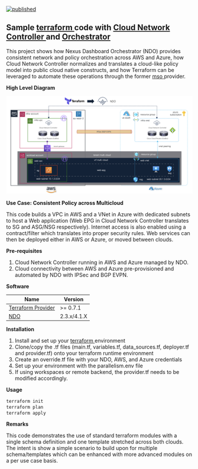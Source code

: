 [![published](https://static.production.devnetcloud.com/codeexchange/assets/images/devnet-published.svg)](https://developer.cisco.com/codeexchange/github/repo/marinalf/ndo-demo-terraform)

## Sample <a href="https://www.terraform.io" target="_blank"> terraform </a> code with <a href="https://www.cisco.com/c/en/us/solutions/data-center-virtualization/application-centric-infrastructure/cloud-network-controller.html" target="_blank"> Cloud Network Controller </a> and <a href="https://www.cisco.com/c/en/us/products/cloud-systems-management/multi-site-orchestrator/index.html" target="_blank"> Orchestrator</a>

This project shows how Nexus Dashboard Orchestrator (NDO) provides consistent network and policy orchestration across AWS and Azure, how Cloud Network Controller normalizes and translates a cloud-like policy model into public cloud native constructs, and how Terraform can be leveraged to automate these operations through the former <a href="https://registry.terraform.io/providers/CiscoDevNet/mso/latest" target="_blank"> mso </a> provider.

**High Level Diagram**

<img width="800" src="images/hld.png">

**Use Case: Consistent Policy across Multicloud**

This code builds a VPC in AWS and a VNet in Azure with dedicated subnets to host a Web application (Web EPG in Cloud Network Controller translates to SG and ASG/NSG respectively). Internet access is also enabled using a contract/filter which translates into proper security rules. Web services can then be deployed either in AWS or Azure, or moved between clouds. 

**Pre-requisites**

1) Cloud Network Controller running in AWS and Azure managed by NDO. 
2) Cloud connectivity between AWS and Azure pre-provisioned and automated by NDO with IPSec and BGP EVPN.

**Software**

| Name      | Version |
| --------- | ------- |
| <a href="https://registry.terraform.io/providers/CiscoDevNet/mso/latest" target="_blank"> Terraform Provider</a> |  >= 0.7.1   |
<a href="https://www.cisco.com/c/en/us/products/cloud-systems-management/multi-site-orchestrator/index.html" target="_blank"> NDO </a> | 2.3.x/4.1.X

**Installation**

1. Install and set up your <a href="https://www.terraform.io/downloads.html" target="_blank"> terraform </a> environment
2. Clone/copy the .tf files (main.tf, variables.tf, data_sources.tf, deployer.tf and provider.tf) onto your terraform runtime environment
3. Create an override.tf file with your NDO, AWS, and Azure credentials
4. Set up your environment with the parallelism.env file
5. If using workspaces or remote backend, the provider.tf needs to be modified accordingly. 

**Usage**

```
terraform init
terraform plan
terraform apply
```

**Remarks**

This code demonstrates the use of standard terraform modules with a single schema definition and one template stretched across both clouds. The intent is show a simple scenario to build upon for multiple schema/templates which can be enhanced with more advanced modules on a per use case basis. 